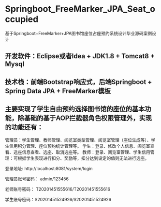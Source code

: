 # Springboot_FreeMarker_JPA_Seat_occupied
基于Springboot+FreeMarker+JPA图书馆座位占座预约系统设计毕业源码案例设计

## 开发软件：Eclipse或者Idea + JDK1.8 + Tomcat8 + Mysql
## 技术栈：前端Bootstrap响应式，后端Springboot + Spring Data JPA + FreeMarker模板

## 主要实现了学生自由预约选择图书馆的座位的基本功能，除基础的基于AOP拦截器角色权限管理外，实现的功能还有：
  管理员：学生管理、教师管理、阅览室类型管理、阅览室管理（座位生成等）、学生信用积分管理、座位预约统计管理等。
  学生：登录、修改个人信息、阅览室查看、选座信息查看、选座、取消选座等。
  教师：登录、阅览室管理、学生信用管理：可根据学生表现进行扣分、奖励等，扣分达到设定的值则无法进行选座。

登录地址: http://localhost:8081/system/login

管理员账号密码： admin/123456

老师账号密码： T20201451555616/T20201451555616

学生账号密码：S20201451524926/S20201451524926

